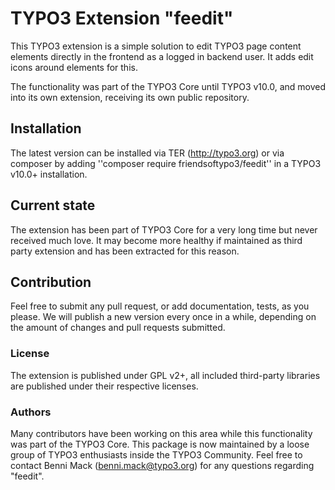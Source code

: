 # TYPO3 Extension "feedit"

This TYPO3 extension is a simple solution to edit TYPO3 page content elements
directly in the frontend as a logged in backend user. It adds edit icons around
elements for this.

The functionality was part of the TYPO3 Core until TYPO3 v10.0, and moved into its
own extension, receiving its own public repository.

## Installation
The latest version can be installed via TER (http://typo3.org) or via composer
by adding ''composer require friendsoftypo3/feedit'' in a TYPO3 v10.0+ installation.

## Current state
The extension has been part of TYPO3 Core for a very long time but never
received much love. It may become more healthy if maintained as third party
extension and has been extracted for this reason.

## Contribution
Feel free to submit any pull request, or add documentation, tests, as you please.
We will publish a new version every once in a while, depending on the amount of changes
and pull requests submitted.

### License
The extension is published under GPL v2+, all included third-party libraries are
published under their respective licenses.

### Authors
Many contributors have been working on this area while this functionality was part of
the TYPO3 Core. This package is now maintained by a loose group of TYPO3 enthusiasts inside
the TYPO3 Community. Feel free to contact Benni Mack (benni.mack@typo3.org) for any questions
regarding "feedit".